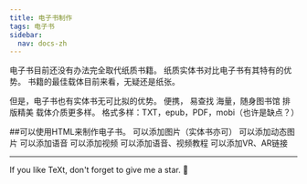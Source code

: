 ```yaml
---
title: 电子书制作
tags: 电子书
sidebar:
  nav: docs-zh
---
```


电子书目前还没有办法完全取代纸质书籍。
纸质实体书对比电子书有其特有的优势。
书籍的最佳载体目前来看，无疑还是纸张。

但是，电子书也有实体书无可比拟的优势。
便携，
易查找
海量，随身图书馆
排版精美
载体介质更多样。
格式多样：TXT，epub，PDF，mobi（也许是缺点？）

##可以使用HTML来制作电子书。
可以添加图片（实体书亦可）
可以添加动态图片
可以添加语音
可以添加视频
可以添加语音、视频教程
可以添加VR、AR链接


<!--more-->

---

If you like TeXt, don't forget to give me a star. :star2:

